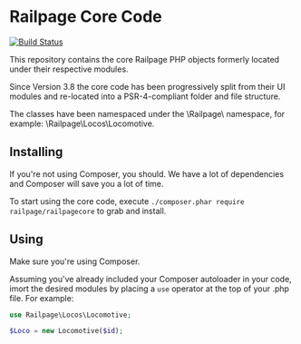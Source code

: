 # Railpage Core Code

[![Build Status](https://travis-ci.org/railpage/railpagecore.svg?branch=master)](https://travis-ci.org/railpage/railpagecore)

This repository contains the core Railpage PHP objects formerly located under their respective modules. 

Since Version 3.8 the core code has been progressively split from their UI modules and re-located into a PSR-4-compliant folder and file structure. 

The classes have been namespaced under the \Railpage\ namespace, for example: \Railpage\Locos\Locomotive. 

## Installing

If you're not using Composer, you should. We have a lot of dependencies and Composer will save you a lot of time. 

To start using the core code, execute `./composer.phar require railpage/railpagecore` to grab and install. 

## Using

Make sure you're using Composer. 

Assuming you've already included your Composer autoloader in your code, imort the desired modules by placing a `use` operator at the top of your .php file. For example: 

````php
use Railpage\Locos\Locomotive;

$Loco = new Locomotive($id);
````
